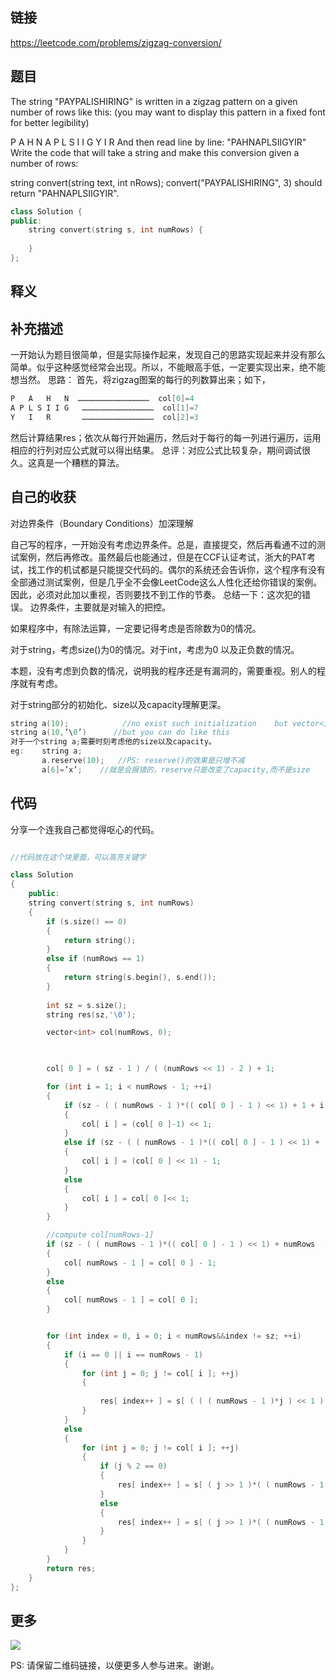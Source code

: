 ## 链接


https://leetcode.com/problems/zigzag-conversion/


## 题目

The string "PAYPALISHIRING" is written in a zigzag pattern on a given number of rows like this: (you may want to display this pattern in a fixed font for better legibility)

P   A   H   N
A P L S I I G
Y   I   R
And then read line by line: "PAHNAPLSIIGYIR"
Write the code that will take a string and make this conversion given a number of rows:

string convert(string text, int nRows);
convert("PAYPALISHIRING", 3) should return "PAHNAPLSIIGYIR".

```c++
class Solution {
public:
    string convert(string s, int numRows) {
        
    }
};
```

## 释义






## 补充描述

一开始认为题目很简单，但是实际操作起来，发现自己的思路实现起来并没有那么简单。似乎这种感觉经常会出现。所以，不能眼高手低，一定要实现出来，绝不能想当然。
思路：
首先，将zigzag图案的每行的列数算出来；如下，

```c++
P   A   H   N  …………………………………………  col[0]=4
A P L S I I G   …………………………………………  col[1]=7
Y   I   R       …………………………………………  col[2]=3
```

然后计算结果res；依次从每行开始遍历，然后对于每行的每一列进行遍历，运用相应的行列对应公式就可以得出结果。
总评：对应公式比较复杂，期间调试很久。这真是一个糟糕的算法。


## 自己的收获

对边界条件（Boundary Conditions）加深理解


自己写的程序，一开始没有考虑边界条件。总是，直接提交，然后再看通不过的测试案例，然后再修改。虽然最后也能通过，但是在CCF认证考试，浙大的PAT考试，找工作的机试都是只能提交代码的。偶尔的系统还会告诉你，这个程序有没有全部通过测试案例，但是几乎全不会像LeetCode这么人性化还给你错误的案例。因此，必须对此加以重视，否则要找不到工作的节奏。
总结一下：这次犯的错误。
边界条件，主要就是对输入的把控。


如果程序中，有除法运算，一定要记得考虑是否除数为0的情况。


对于string，考虑size()为0的情况。对于int，考虑为0  以及正负数的情况。


本题，没有考虑到负数的情况，说明我的程序还是有漏洞的，需要重视。别人的程序就有考虑。


对于string部分的初始化、size以及capacity理解更深。

```C++
string a(10);            //no exist such initialization    but vector<int> a(10) is okay
string a(10,’\0’)      //but you can do like this
对于一个string a;需要时刻考虑他的size以及capacity。
eg:    string a;
       a.reserve(10);   //PS: reserve()的效果是只增不减
       a[6]=’x’;    //就是会报错的，reserve只是改变了capacity,而不是size
```


## 代码

分享一个连我自己都觉得呕心的代码。





```c++

//代码放在这个块里面，可以高亮关键字

class Solution
{
	public:
	string convert(string s, int numRows)
	{
		if (s.size() == 0)
		{
			return string();
		}
		else if (numRows == 1)
		{
			return string(s.begin(), s.end());
		}
		
		int sz = s.size();
		string res(sz,'\0');

		vector<int> col(numRows, 0);

		

		col[ 0 ] = ( sz - 1 ) / ( (numRows << 1) - 2 ) + 1;

		for (int i = 1; i < numRows - 1; ++i)
		{
			if (sz - ( ( numRows - 1 )*(( col[ 0 ] - 1 ) << 1) + 1 + i ) < 0)
			{
				col[ i ] = (col[ 0 ]-1) << 1;
			} 
			else if (sz - ( ( numRows - 1 )*(( col[ 0 ] - 1 ) << 1) + (numRows << 1) - i - 1 ) < 0)
			{
				col[ i ] = (col[ 0 ] << 1) - 1;
			}
			else
			{
				col[ i ] = col[ 0 ]<< 1;
			}
		}

		//compute col[numRows-1]
		if (sz - ( ( numRows - 1 )*(( col[ 0 ] - 1 ) << 1) + numRows  ) < 0)
		{
			col[ numRows - 1 ] = col[ 0 ] - 1;
		}
		else
		{
			col[ numRows - 1 ] = col[ 0 ];
		}


		for (int index = 0, i = 0; i < numRows&&index != sz; ++i)
		{
			if (i == 0 || i == numRows - 1)
			{
				for (int j = 0; j != col[ i ]; ++j)
				{
		
					res[ index++ ] = s[ ( ( ( numRows - 1 )*j ) << 1 ) + i ];
				}
			}
			else
			{
				for (int j = 0; j != col[ i ]; ++j)
				{
					if (j % 2 == 0)
					{
						res[ index++ ] = s[ ( j >> 1 )*( ( numRows - 1 ) << 1 ) + i ];
					}
					else
					{
						res[ index++ ] = s[ ( j >> 1 )*( ( numRows - 1 ) << 1 ) + ( numRows << 1 ) - i - 2 ];
					}
				}
			}
		}
		return res;
	}
};
```


## 更多

![](https://github.com/githubwoniu/learnprogram/blob/master/image/erweima.png)

PS: 请保留二维码链接，以便更多人参与进来。谢谢。
